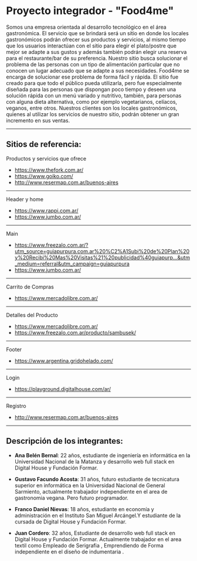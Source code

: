 # Proyecto integrador - "Food4me"
Somos una empresa orientada al desarrollo tecnológico en el área gastronómica. El servicio que se brindará será un sitio en donde los locales gastronómicos podrán ofrecer sus productos y servicios, al mismo tiempo que los usuarios interactúan con el sitio para elegir el plato/postre que mejor se adapte a sus gustos y además también podrán elegir una reserva para el restaurante/bar de su preferencia. Nuestro sitio busca solucionar el problema de las personas con un tipo de alimentación particular que no conocen un lugar adecuado que se adapte a sus necesidades. Food4me se encarga de solucionar ese problema de forma fácil y rápida.
El sitio fue creado para que todo el público pueda utilizarla, pero fue especialmente diseñada para las personas que dispongan poco tiempo y deseen una solución rápida con un menú variado y nutritivo, también, para personas con alguna dieta alternativa, como por ejemplo vegetarianos, celíacos, veganos, entre otros. 
Nuestros clientes son los locales gastronómicos, quienes al utilizar los servicios de nuestro sitio, podrán obtener un gran incremento en sus ventas.
 
-----------------------------------------------------
## Sitios de referencia:
Productos y servicios que ofrece
* https://www.thefork.com.ar/
* https://www.goiko.com/
* http://www.resermap.com.ar/buenos-aires
-----------------------------------------------------
Header y home
* https://www.rappi.com.ar/
* https://www.jumbo.com.ar/
-----------------------------------------------------
Main
* https://www.freezalo.com.ar/?utm_source=guiapurpura.com.ar%20%C2%A1Subi%20de%20Plan%20y%20Recibi%20Mas%20Visitas%21%20publicidad%40guiapurp...&utm_medium=referral&utm_campaign=guiapurpura
* https://www.jumbo.com.ar/
-----------------------------------------------------
Carrito de Compras
* https://www.mercadolibre.com.ar/
-----------------------------------------------------
Detalles del Producto
* https://www.mercadolibre.com.ar/
* https://www.freezalo.com.ar/producto/sambusek/
-----------------------------------------------------
Footer
* https://www.argentina.gridohelado.com/
-----------------------------------------------------
Login
* https://playground.digitalhouse.com/ar/
-----------------------------------------------------
Registro
* http://www.resermap.com.ar/buenos-aires
-----------------------------------------------------
## Descripción de los integrantes:
* **Ana Belén Bernal**: 22 años, estudiante de ingeniería en informática en la Universidad Nacional de la Matanza y desarrollo web full stack en Digital House y Fundación Formar.

* **Gustavo Facundo Acosta**: 31 años, futuro estudiante de tecnicatura superior en informática en la Universidad Nacional de General Sarmiento, actualmente trabajador independiente en el area de gastronomia vegana. Pero futuro programador.

* **Franco Daniel Nievas**: 18 años, estudiante en economía y administración en el Instituto San Miguel Arcángel.Y estudiante de la cursada de Digital House y Fundación Formar.

* **Juan Cordero**: 32 años, Estudiante de desarrollo web full stack en Digital House y Fundación Formar. Actualmente trabajador en el area textil como Empleado de Serigrafia , Emprendiendo de Forma independiente  en el diseño de indumentaria .